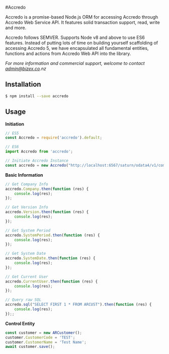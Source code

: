 #Accredo 

Accredo is a promise-based Node.js ORM for accessing Accredo through Accredo Web Service API. It features solid transaction support, read, write and more.

Accredo follows SEMVER. Supports Node v8 and above to use ES6 features. Instead of putting lots of time on building yourself scaffolding of accessing Accredo 5, we have encapsulated all fundamental entities, functions and actions from Accredo Web API into the library.  

_For more information and commercial support, welcome to contact admin@bizex.co.nz_

## Installation
```bash
$ npm install --save accredo
```
 
## Usage

**Initiation**
```javascript
// ES5 
const Accredo = require('accredo').default;

// ES6
import Accredo from 'accredo';

// Initiate Accredo Instance
const accredo = new Accredo("http://localhost:6567/saturn/odata4/v1/company('demo')/");

```

**Basic Information**
```javascript
// Get Company Info
accredo.Company.then(function (res) {
    console.log(res);
});

// Get Version Info
accredo.Version.then(function (res) {
    console.log(res);
});

// Get System Period
accredo.SystemPeriod.then(function (res) {
    console.log(res);
});

// Get System Date
accredo.SystemDate.then(function (res) {
    console.log(res);
});

// Get Current User
accredo.CurrentUser.then(function (res) {
    console.log(res);
});

// Query raw SQL
accredo.sql("SELECT FIRST 1 * FROM ARCUST").then(function (res) {
    console.log(res);
});;
```

**Control Entity**
```javascript
const customer = new ARCustomer();
customer.CustomerCode = 'TEST';
customer.CustomerName = 'Test Name';
await customer.save();
```
